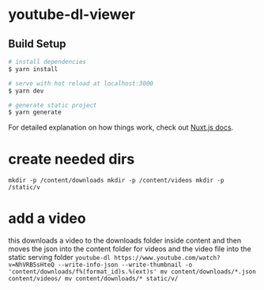 # youtube-dl-viewer

## Build Setup

```bash
# install dependencies
$ yarn install

# serve with hot reload at localhost:3000
$ yarn dev

# generate static project
$ yarn generate
```

For detailed explanation on how things work, check out [Nuxt.js docs](https://nuxtjs.org).



# create needed dirs
`
mkdir -p /content/downloads
mkdir -p /content/videos
mkdir -p /static/v
`
# add a video
this downloads a video to the downloads folder inside content and then moves the json into the content folder for videos and the video file into the static serving folder
`
youtube-dl https://www.youtube.com/watch?v=NhVRB5sHteQ --write-info-json --write-thumbnail -o 'content/downloads/f%(format_id)s.%(ext)s'
mv content/downloads/*.json content/videos/
mv content/downloads/* static/v/
`